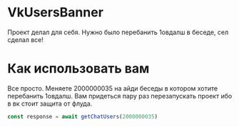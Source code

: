 # VkUsersBanner

Проект делал для себя. Нужно было перебанить 1овдалш в беседе, сел сделал все!

# Как использовать вам
 Все просто. Меняете 2000000035 на айди беседы в котором хотите перебанить 1овдалш.
 Вам придеться пару раз перезапускать проект ибо в вк стоит защита от флуда.
 
 ```js
 const response = await getChatUsers(2000000035)
 ```
